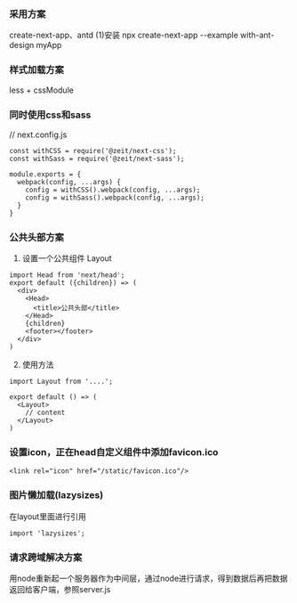 ### 采用方案
create-next-app、antd
(1)安装
npx create-next-app --example with-ant-design myApp

### 样式加载方案
less + cssModule

### 同时使用css和sass
// next.config.js
```
const withCSS = require('@zeit/next-css');
const withSass = require('@zeit/next-sass');

module.exports = {
  webpack(config, ...args) {
    config = withCSS().webpack(config, ...args);
    config = withSass().webpack(config, ...args);
  }
}
```

### 公共头部方案
1. 设置一个公共组件 Layout
```
import Head from 'next/head';
export default ({children}) => (
  <div>
    <Head>
      <title>公共头部</title>
    </Head>
    {children}
    <footer></footer>
  </div>
)
```

2. 使用方法
```
import Layout from '....';

export default () => (
  <Layout>
    // content
  </Layout>
)
```

### 设置icon，正在head自定义组件中添加favicon.ico
```
<link rel="icon" href="/static/favicon.ico"/>
```

### 图片懒加载(lazysizes)
在layout里面进行引用
```
import 'lazysizes';
```
### 请求跨域解决方案
用node重新起一个服务器作为中间层，通过node进行请求，得到数据后再把数据返回给客户端，参照server.js